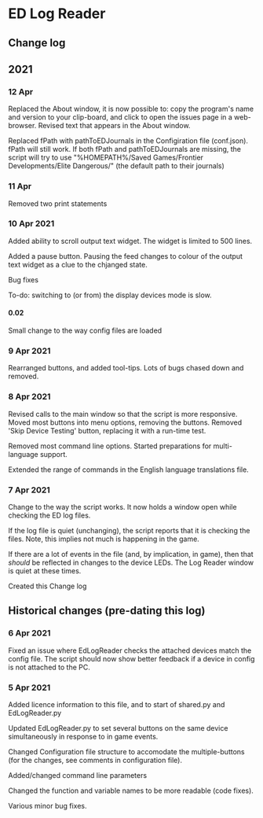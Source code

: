 # ED Log Reader
## Change log
## 2021
### 12 Apr
Replaced the About window, it is now possible to:
    copy the program's name and version to your clip-board, 
    and click to open the issues page in a web-browser.
Revised text that appears in the About window.

Replaced fPath with pathToEDJournals in the Configiration file (conf.json).
fPath will still work.
If both fPath and pathToEDJournals are missing, the script will try to use "%HOMEPATH%/Saved Games/Frontier Developments/Elite Dangerous/" (the default path to their journals)

### 11 Apr
Removed two print statements

### 10 Apr 2021
Added ability to scroll output text widget.  The widget is limited to 500 lines.

Added a pause button.  Pausing the feed changes to colour of the output text widget as a clue to the chjanged state.

Bug fixes

To-do: switching to (or from) the display devices mode is slow.

#### 0.02
Small change to the way config files are loaded

### 9 Apr 2021
Rearranged buttons, and added tool-tips.
Lots of bugs chased down and removed.

### 8 Apr 2021
Revised calls to the main window so that the script is more responsive.
Moved most buttons into menu options, removing the buttons.
Removed 'Skip Device Testing' button, replacing it with a run-time test.

Removed most command line options.
Started preparations for multi-language support.

Extended the range of commands in the English language translations file.

###  7 Apr 2021
Change to the way the script works.
It now holds a window open while checking the ED log files.

If the log file is quiet (unchanging), the script reports that it is checking the files.  Note, this implies not much is happening in the game.

If there are a lot of events in the file (and, by implication, in game), then that *should* be reflected in changes to the device LEDs.
The Log Reader window is quiet at these times.

Created this Change log

## Historical changes (pre-dating this log)

###  6 Apr 2021
Fixed an issue where EdLogReader checks the attached devices match the config file.
The script should now show better feedback if a device in config is not attached to the PC.


###  5 Apr 2021
Added licence information to this file, and to start of shared.py and EdLogReader.py

Updated EdLogReader.py to set several buttons on the same device simultaneously in response to in game events.

Changed Configuration file structure to accomodate the multiple-buttons (for the changes, see comments in configuration file).

Added/changed command line parameters

Changed the function and variable names to be more readable (code fixes).

Various minor bug fixes.
